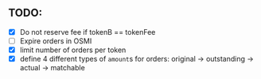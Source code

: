 

## TODO:

- [x] Do not reserve fee if tokenB == tokenFee
- [ ] Expire orders in OSMI
- [x] limit number of orders per token
- [x] define 4 different types of `amount`s for orders: original -> outstanding -> actual -> matchable
